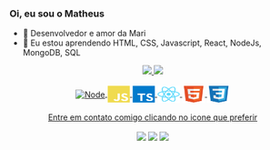 ### Oi, eu sou o Matheus

- 🧡 Desenvolvedor e amor da Mari
- 🌱 Eu estou aprendendo HTML, CSS, Javascript, React, NodeJs, MongoDB, SQL



<div align="center">
  <a href="https://github.com/carrozzino">
  <img height="180em" src="https://github-readme-stats.vercel.app/api?username=carrozzino&show_icons=true&theme=onedark&include_all_commits=true&count_private=true"/>
  <img height="180em" src="https://github-readme-stats.vercel.app/api/top-langs/?username=carrozzino&layout=compact&langs_count=7&theme=onedark"/>
</div>
  
<div align="center" style="display: inline_block"><br>
  <img align="center" alt="Node" height="30" width="40" src="https://cdn.jsdelivr.net/gh/devicons/devicon/icons/nodejs/nodejs-original.svg" />
  <img align="center" alt="Js" height="30" width="40" src="https://raw.githubusercontent.com/devicons/devicon/master/icons/javascript/javascript-plain.svg">
  <img align="center" alt="Ts" height="30" width="40" src="https://raw.githubusercontent.com/devicons/devicon/master/icons/typescript/typescript-plain.svg">
  <img align="center" alt="React" height="30" width="40" src="https://raw.githubusercontent.com/devicons/devicon/master/icons/react/react-original.svg">
  <img align="center" alt="HTML" height="30" width="40" src="https://raw.githubusercontent.com/devicons/devicon/master/icons/html5/html5-original.svg">
  <img align="center" alt="CSS" height="30" width="40" src="https://raw.githubusercontent.com/devicons/devicon/master/icons/css3/css3-original.svg">    
</div>
  <div align="center" style="display: inline_block"><br>Entre em contato comigo clicando no icone que preferir</div>
<div align="center" style="display: inline_block"><br>
    <a href="https://www.linkedin.com/in/matheus-carrozzino-fernandes-barros-b51588254/" target="_blank"><img src="https://img.shields.io/badge/-LinkedIn-%230077B5?style=for-the-badge&logo=linkedin&logoColor=white" target="_blank"></a> 
  <a href="https://www.instagram.com/mtews.c/" target="_blank"><img src="https://img.shields.io/badge/-Instagram-%23E4405F?style=for-the-badge&logo=instagram&logoColor=white" target="_blank"></a>
  <a href = "mailto:carrozzinomatheus@gmail.com"><img src="https://img.shields.io/badge/-Gmail-%23333?style=for-the-badge&logo=gmail&logoColor=white" target="_blank"></a>
</div>
  
